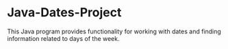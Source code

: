 # Java-Dates-Project
This Java program provides functionality for working with dates and finding information related to days of the week.
